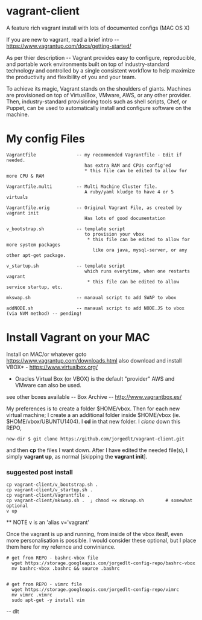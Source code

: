 # vagrant-client
A feature rich vagrant install with lots of documented configs (MAC OS X)

If you are new to vagrant, read a brief intro -- https://www.vagrantup.com/docs/getting-started/

As per thier description -- Vagrant provides easy to configure, reproducible, and portable work environments built on top of industry-standard technology and controlled by a single consistent workflow to help maximize the productivity and flexibility of you and your team.

To achieve its magic, Vagrant stands on the shoulders of giants. Machines are provisioned on top of VirtualBox, VMware, AWS, or any other provider. Then, industry-standard provisioning tools such as shell scripts, Chef, or Puppet, can be used to automatically install and configure software on the machine.

# My config Files

	Vagrantfile               -- my recommended Vagrantfile - Edit if needed.
	                             has extra RAM and CPUs config'ed
	                             * this file can be edited to allow for more CPU & RAM
	
	Vagrantfile.multi         -- Multi Machine Cluster file.
	                             A ruby/yaml kludge to have 4 or 5 virtuals
	
	Vagrantfile.orig          -- Original Vagrant File, as created by vagrant init
	                             Has lots of good documentation
	
	v_bootstrap.sh            -- template script 
	                             to provision your vbox
	                              * this file can be edited to allow for more system packages
	                                like ora java, mysql-server, or any other apt-get package.
	
	v_startup.sh              -- template script 
	                             which runs everytime, when one restarts vagrant
	                              * this file can be edited to allow service startup, etc.
	                              
	mkswap.sh                 -- manaual script to add SWAP to vbox
	
	addNODE.sh                -- manaual script to add NODE.JS to vbox (via NVM method) -- pending!

# Install Vagrant on your MAC

Install on MAC/or whatever goto https://www.vagrantup.com/downloads.html
also download and install VBOX* - https://www.virtualbox.org/

* Oracles Virtual Box (or VBOX) is the default "provider" AWS and VMware can also be used.

see other boxes available -- Box Archive -- http://www.vagrantbox.es/

My preferences is to create a folder $HOME/vbox.  Then for each new virtual machine; I create a an additional folder inside $HOME/vbox (ie. $HOME/vbox/UBUNTU1404). I **cd** in that new folder. I *clone* down this REPO, 

	new-dir $ git clone https://github.com/jorgedlt/vagrant-client.git

and then **cp** the files I want down. After I have edited the needed file(s), I simply **vagrant up**, as normal [skipping the **vagrant init**].

### suggested post install
	cp vagrant-client/v_bootstrap.sh .
	cp vagrant-client/v_startup.sh .
	cp vagrant-client/Vagrantfile .
	cp vagrant-client/mkswap.sh .  ; chmod +x mkswap.sh        # somewhat optional
	v up

** NOTE v is an 'alias v='vagrant'

Once the vagrant is up and running, from inside of the vbox iteslf, even more personalisation is possible. I would consider these optional, but I place them here for my refernce and conviniance.

	# get from REPO - bashrc-vbox file
	  wget https://storage.googleapis.com/jorgedlt-config-repo/bashrc-vbox
	  mv bashrc-vbox .bashrc && source .bashrc

	
	# get from REPO - vimrc file
	  wget https://storage.googleapis.com/jorgedlt-config-repo/vimrc
	  mv vimrc .vimrc
	  sudo apt-get -y install vim

  
-- dlt
